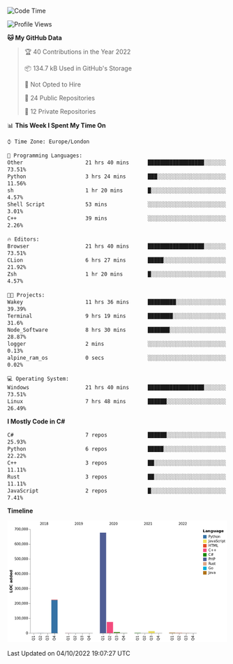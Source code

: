 <!--START_SECTION:waka-->
![Code Time](http://img.shields.io/badge/Code%20Time-293%20hrs%2046%20mins-blue)

![Profile Views](http://img.shields.io/badge/Profile%20Views-1-blue)

**🐱 My GitHub Data** 

> 🏆 40 Contributions in the Year 2022
 > 
> 📦 134.7 kB Used in GitHub's Storage 
 > 
> 🚫 Not Opted to Hire
 > 
> 📜 24 Public Repositories 
 > 
> 🔑 12 Private Repositories  
 > 
📊 **This Week I Spent My Time On** 

```text
⌚︎ Time Zone: Europe/London

💬 Programming Languages: 
Other                    21 hrs 40 mins      ██████████████████░░░░░░░   73.51% 
Python                   3 hrs 24 mins       ███░░░░░░░░░░░░░░░░░░░░░░   11.56% 
sh                       1 hr 20 mins        █░░░░░░░░░░░░░░░░░░░░░░░░   4.57% 
Shell Script             53 mins             ░░░░░░░░░░░░░░░░░░░░░░░░░   3.01% 
C++                      39 mins             ░░░░░░░░░░░░░░░░░░░░░░░░░   2.26%

🔥 Editors: 
Browser                  21 hrs 40 mins      ██████████████████░░░░░░░   73.51% 
CLion                    6 hrs 27 mins       █████░░░░░░░░░░░░░░░░░░░░   21.92% 
Zsh                      1 hr 20 mins        █░░░░░░░░░░░░░░░░░░░░░░░░   4.57%

🐱‍💻 Projects: 
Wakey                    11 hrs 36 mins      █████████░░░░░░░░░░░░░░░░   39.39% 
Terminal                 9 hrs 19 mins       ████████░░░░░░░░░░░░░░░░░   31.6% 
Node_Software            8 hrs 30 mins       ███████░░░░░░░░░░░░░░░░░░   28.87% 
logger                   2 mins              ░░░░░░░░░░░░░░░░░░░░░░░░░   0.13% 
alpine_ram_os            0 secs              ░░░░░░░░░░░░░░░░░░░░░░░░░   0.02%

💻 Operating System: 
Windows                  21 hrs 40 mins      ██████████████████░░░░░░░   73.51% 
Linux                    7 hrs 48 mins       ██████░░░░░░░░░░░░░░░░░░░   26.49%

```

**I Mostly Code in C#** 

```text
C#                       7 repos             ██████░░░░░░░░░░░░░░░░░░░   25.93% 
Python                   6 repos             █████░░░░░░░░░░░░░░░░░░░░   22.22% 
C++                      3 repos             ██░░░░░░░░░░░░░░░░░░░░░░░   11.11% 
Rust                     3 repos             ██░░░░░░░░░░░░░░░░░░░░░░░   11.11% 
JavaScript               2 repos             █░░░░░░░░░░░░░░░░░░░░░░░░   7.41%

```


**Timeline**

![Chart not found](https://raw.githubusercontent.com/Jirubizu/Jirubizu/master/charts/bar_graph.png) 


 Last Updated on 04/10/2022 19:07:27 UTC
<!--END_SECTION:waka-->